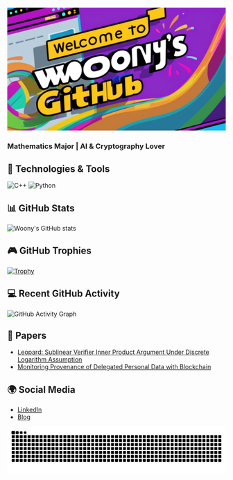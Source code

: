 ![Welcome to Woony's GitHub](https://github.com/Leegwangwoon/Leegwangwoon/blob/main/image/welcom2.jpg)


### Mathematics Major | AI & Cryptography Lover

## 🔧 Technologies & Tools
![C++](https://img.shields.io/badge/C%2B%2B-00599C?style=flat&logo=c%2B%2B&logoColor=white)
![Python](https://img.shields.io/badge/Python-3776AB?style=flat&logo=python&logoColor=white)

## 📊 GitHub Stats
![Woony's GitHub stats](https://github-readme-stats.vercel.app/api?username=Leegwangwoon&count_private=true&show_icons=true&theme=cobalt)

## 🎮 GitHub Trophies
[![Trophy](https://github-profile-trophy.vercel.app/?username=Leegwangwoon&theme=onedark&margin-w=15&margin-h=15)](https://github.com/ryo-ma/github-profile-trophy)


## 💻 Recent GitHub Activity
![GitHub Activity Graph](https://github-readme-activity-graph.vercel.app/graph?username=Leegwangwoon&bg_color=ffffff&color=0366d6&line=0366d6&point=ffffff&area=true&area_color=36e7ff)

## 📝 Papers
- [Leopard: Sublinear Verifier Inner Product Argument Under Discrete Logarithm Assumption](https://ieeexplore.ieee.org/abstract/document/10198341)  
- [Monitoring Provenance of Delegated Personal Data with Blockchain](https://ieeexplore.ieee.org/abstract/document/9881821)  

## 🌍 Social Media
- [LinkedIn](https://www.linkedin.com/in/%EA%B4%91%EC%9A%B4-%EC%9D%B4-072355229/)
- [Blog](https://velog.io/@woony)

<img src="https://github.com/Leegwangwoon/Leegwangwoon/blob/output/github-contribution-grid-snake.svg"/>
